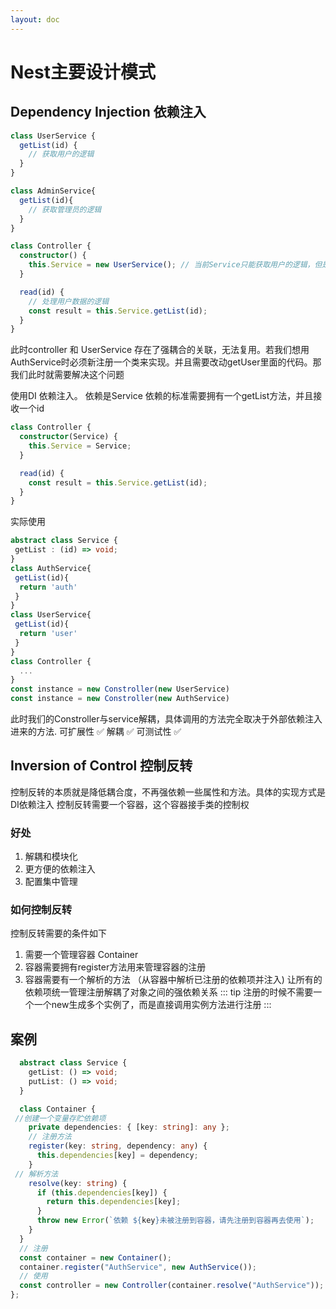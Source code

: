```yaml
--- 
layout: doc
---
```

# Nest主要设计模式

## Dependency Injection 依赖注入

```typescript
class UserService {
  getList(id) {
    // 获取用户的逻辑 
  }
}

class AdminService{
  getList(id){
    // 获取管理员的逻辑
  }
}

class Controller {
  constructor() {
    this.Service = new UserService(); // 当前Service只能获取用户的逻辑，但是我想再获取管理员的逻辑时就需要新注册一个类
  }

  read(id) {
    // 处理用户数据的逻辑
    const result = this.Service.getList(id);  
  }
}
```

此时controller 和 UserService 存在了强耦合的关联，无法复用。若我们想用AuthService时必须新注册一个类来实现。并且需要改动getUser里面的代码。那我们此时就需要解决这个问题

 使用DI 依赖注入。 依赖是Service 依赖的标准需要拥有一个getList方法，并且接收一个id

```typescript
class Controller {
  constructor(Service) {
    this.Service = Service; 
  }

  read(id) {
    const result = this.Service.getList(id); 
  }
}

```

 实际使用

```typescript
abstract class Service {
 getList : (id) => void;
}
class AuthService{
 getList(id){
  return 'auth'
 }
}
class UserService{
 getList(id){
  return 'user'
 }
}
class Controller {
  ...
}
const instance = new Constroller(new UserService)
const instance = new Constroller(new AuthService)
```

 此时我们的Constroller与service解耦，具体调用的方法完全取决于外部依赖注入进来的方法.
 可扩展性 ✅
 解耦    ✅
 可测试性 ✅

## Inversion of Control  控制反转

 控制反转的本质就是降低耦合度，不再强依赖一些属性和方法。具体的实现方式是DI依赖注入
 控制反转需要一个容器，这个容器接手类的控制权

### 好处

1. 解耦和模块化
2. 更方便的依赖注入
3. 配置集中管理

### 如何控制反转

 控制反转需要的条件如下

1. 需要一个管理容器  Container
2. 容器需要拥有register方法用来管理容器的注册
3. 容器需要有一个解析的方法 （从容器中解析已注册的依赖项并注入)
让所有的依赖项统一管理注册解耦了对象之间的强依赖关系
::: tip
注册的时候不需要一个一个new生成多个实例了，而是直接调用实例方法进行注册
:::

## 案例

```typescript
  abstract class Service {
    getList: () => void;
    putList: () => void;
  }

  class Container {
 //创建一个变量存贮依赖项
    private dependencies: { [key: string]: any };
    // 注册方法
    register(key: string, dependency: any) {
      this.dependencies[key] = dependency;
    }
 // 解析方法
    resolve(key: string) {
      if (this.dependencies[key]) {
        return this.dependencies[key];
      }
      throw new Error(`依赖 ${key}未被注册到容器，请先注册到容器再去使用`);
    }
  }
  // 注册
  const container = new Container();
  container.register("AuthService", new AuthService());
  // 使用
  const controller = new Controller(container.resolve("AuthService"));
};
```

